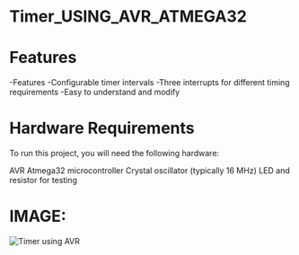 # Timer_USING_AVR_ATMEGA32
# Features
-Features
-Configurable timer intervals
-Three interrupts for different timing requirements
-Easy to understand and modify
# Hardware Requirements
To run this project, you will need the following hardware:

AVR Atmega32 microcontroller
Crystal oscillator (typically 16 MHz)
LED and resistor for testing
# IMAGE:
![Timer using AVR](https://github.com/karimelnekheily/Timer_USING_AVR_ATMEGA32/assets/110358906/4dfb7238-1226-4b69-9140-5e28781d8264)



